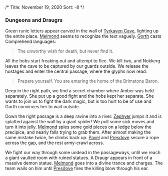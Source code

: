 /*
Title: November 19, 2020
Sort: -8
*/

### Dungeons and Draugrs

Green runic letters appear carved in the wall of [Tyrkaven Cave](%base_url%/places/tyrkaven-cave), lighting up the entire place. [Melmond](%base_url%/players/melmond-thurgus) seems to recognize the text vaguely. [Gorth](%base_url%/players/gorth-clamly) casts Comprehend languages:

> The unworthy wish for death, but never find it.

All the hobs start freaking out and attempt to flee. We kill two, and Nokkerg leaves the cave to be captured by our guards outside. We release the hostages and enter the central passage, where the glyphs now read:

> Prepare yourself. You are entering the home of the Brimstone Baron.

Deep in the right path, we find a secret chamber where Amber was held separately. She put up a good fight and the hobs kept her separate. She wants to join us to fight the dark magic, but is too hurt to be of use and Gorth convinces her to wait outside.

Down the right passage is a deep ravine into a river. [Zephyer](%base_url%/players/zephyer-vokasys) jumps it and is splatted against the wall by a giant spider! We pull some sick moves and turn it into jelly. [Melmond](%base_url%/players/melmond-thurgus) spies some gold pieces on a ledge below the precipice, and nearly falls trying to grab them. After almost making the same mistake twice, he climbs back up. [Pavel](%base_url%/players/pavel-kilkaelan) and [Presdove](%base_url%/players/presdove-firhael) secure a rope across the gap, and the rest army-crawl across.

We fight our way through some undead in the passageways, until we reach a giant vaulted room with ruined statues. A Draugr appears in front of a massive demon statue. [Melmond](%base_url%/players/melmond-thurgus) goes into a divine trance and charges. The team wails on him until [Presdove](%base_url%/players/presdove-firhael) fires the killing blow through his ear.